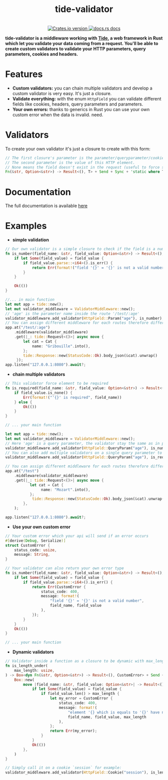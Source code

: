 <h1 align="center">tide-validator</h1>
<br />

<div align="center">
  <!-- Crates version -->
  <a href="https://crates.io/crates/tide-validator">
    <img src="https://img.shields.io/crates/v/tide-validator.svg?style=flat-square"
    alt="Crates.io version" />
  </a>
  <!-- docs.rs docs -->
  <a href="https://docs.rs/tide-validator">
    <img src="https://img.shields.io/badge/docs-latest-blue.svg?style=flat-square"
      alt="docs.rs docs" />
  </a>
</div>

__tide-validator is a middleware working with [Tide](https://github.com/http-rs/tide), a web framework in Rust which let you validate your data coming from a request. You'll be able to create custom validators to validate your HTTP parameters, query parameters, cookies and headers.__

# Features

- __Custom validators:__ you can chain multiple validators and develop a custom validator is very easy. It's just a closure.
- __Validate everything:__ with the enum `HttpField` you can validate different fields like cookies, headers, query parameters and parameters.
- __Your own errors:__ thanks to generics in Rust you can use your own custom error when the data is invalid.
    need.

# Validators

To create your own validator it's just a closure to create with this form:

```rust
// The first closure's parameter is the parameter/queryparameter/cookie/header name.
// The second parameter is the value of this HTTP element.
// None means the field doesn't exist in the request (useful to force specific fields to be required).
Fn(&str, Option<&str>) -> Result<(), T> + Send + Sync + 'static where T: Serialize + Send + Sync + 'static
```

# Documentation

The full documentation is available [here](https://docs.rs/tide-validator)

# Examples

+ __simple validation__
```rust
// Our own validator is a simple closure to check if the field is a number
fn is_number(field_name: &str, field_value: Option<&str>) -> Result<(), String> {
    if let Some(field_value) = field_value {
        if field_value.parse::<i64>().is_err() {
            return Err(format!("field '{}' = '{}' is not a valid number", field_name, field_value));
        }
    }

    Ok(())
}

//... in main function
let mut app = tide::new();
let mut validator_middleware = ValidatorMiddleware::new();
// 'age' is the parameter name inside the route '/test/:age'
validator_middleware.add_validator(HttpField::Param("age"), is_number);
// You can assign different middleware for each routes therefore different validators for each routes
app.at("/test/:age")
    .middleware(validator_middleware)
    .get(|_: tide::Request<()>| async move {
        let cat = Cat {
            name: "Gribouille".into(),
        };
        tide::Response::new(StatusCode::Ok).body_json(&cat).unwrap()
     });
app.listen("127.0.0.1:8080").await?;
```

+ __chain multiple validators__
```rust
// This validator force element to be required
fn is_required(field_name: &str, field_value: Option<&str>) -> Result<(), String> {
    if field_value.is_none() {
        Err(format!("'{}' is required", field_name))
    } else {
        Ok(())
    }
}

// ... your main function

let mut app = tide::new();
let mut validator_middleware = ValidatorMiddleware::new();
// Here 'age' is a query parameter, the validator stay the same as in previous example
validator_middleware.add_validator(HttpField::QueryParam("age"), is_number);
// You can also add multiple validators on a single query parameter to check different things
validator_middleware.add_validator(HttpField::QueryParam("age"), is_required);

// You can assign different middleware for each routes therefore different validators for each routes
app.at("/test")
    .middleware(validator_middleware)
    .get(|_: tide::Request<()>| async move {
           let cat = Cat {
                name: "Mozart".into(),
           };
            tide::Response::new(StatusCode::Ok).body_json(&cat).unwrap()
        },
    );

app.listen("127.0.0.1:8080").await?;
```

+ __Use your own custom error__
```rust
// Your custom error which your api will send if an error occurs
#[derive(Debug, Serialize)]
struct CustomError {
    status_code: usize,
    message: String,
}

// Your validator can also return your own error type
fn is_number(field_name: &str, field_value: Option<&str>) -> Result<(), CustomError> {
    if let Some(field_value) = field_value {
        if field_value.parse::<i64>().is_err() {
            return Err(CustomError {
                status_code: 400,
                message: format!(
                    "field '{}' = '{}' is not a valid number",
                    field_name, field_value
                ),
            });
        }
    }
    Ok(())
}

// ... your main function
```

+ __Dynamic validators__
```rust
// Validator inside a function as a closure to be dynamic with max_length
fn is_length_under(
    max_length: usize,
) -> Box<dyn Fn(&str, Option<&str>) -> Result<(), CustomError> + Send + Sync + 'static> {
    Box::new(
        move |field_name: &str, field_value: Option<&str>| -> Result<(), CustomError> {
            if let Some(field_value) = field_value {
                if field_value.len() > max_length {
                    let my_error = CustomError {
                        status_code: 400,
                        message: format!(
                            "element '{} which is equals to '{}' have not the maximum length of {}",
                            field_name, field_value, max_length
                        ),
                    };
                    return Err(my_error);
                }
            }
            Ok(())
        },
    )
}

// Simply call it on a cookie `session` for example:
validator_middleware.add_validator(HttpField::Cookie("session"), is_length_under(20));
```

